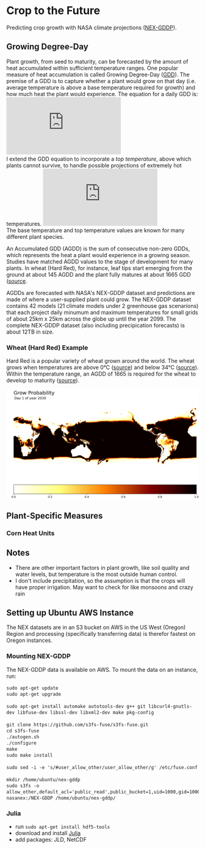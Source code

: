# Crop to the Future
Predicting crop growth with NASA climate projections ([NEX-GDDP](https://cds.nccs.nasa.gov/nex/)). 

## Growing Degree-Day

Plant growth, from seed to maturity, can be forecasted by the amount of heat accumulated within sufficient temperature ranges. One popular measure of heat accumulation is called Growing Degree-Day ([GDD](https://en.wikipedia.org/wiki/Growing_degree-day)). The premise of a GDD is to capture whether a plant would grow on that day (i.e. average temperature is above a base temperature required for growth) and how much heat the plant would experience. The equation for a daily GDD is:  
![gdd](https://latex.codecogs.com/gif.latex?GDD%20%3D%20%5Cbegin%7Bcases%7D%20%28T_%7Bmax%7D&plus;T_%7Bmin%7D%29/2%20-%20T_%7Bbase%7D%20%26%20%5Ctext%7Bif%20%7D%20%5C%28T_%7Bmax%7D&plus;T_%7Bmin%7D%29/2%20%3E%20T_%7Bbase%7D%20%5C%5C%200%20%26%20%5Ctext%7Botherwise%7D%20%5Cend%7Bcases%7D)  
I extend the GDD equation to incorporate a *top temperature*, above which plants cannot survive, to handle possible projections of extremely hot temperatures. 
![gdd2](https://latex.codecogs.com/gif.latex?GDD%20%3D%20%5Cbegin%7Bcases%7D%20%28T_%7Bmax%7D&plus;T_%7Bmin%7D/2%29-T_%7Bbase%7D%20%26%20%5Ctext%7Bif%20%7D%20%5C%28T_%7Bmax%7D&plus;T_%7Bmin%7D/2%29%3ET_%7Bbase%7D%20%5Ctext%7B%20%5C%26%20%7D%20%5C%28T_%7Bmax%7D&plus;T_%7Bmin%7D/2%29%3CT_%7Btop%7D%20%5C%5C%200%20%26%20%5Ctext%7Botherwise%7D%20%5Cend%7Bcases%7D)  
The base temperature and top temperature values are known for many different plant species. 

An Accumulated GDD (AGDD) is the sum of consecutive non-zero GDDs, which represents the heat a plant would experience in a growing season. Studies have matched AGDD values to the stage of development for many plants. In wheat (Hard Red), for instance, leaf tips start emerging from the ground at about 145 AGDD and the plant fully matures at about 1665 GDD ([source](http://msuextension.org/publications/AgandNaturalResources/MT200103AG.pdf).

AGDDs are forecasted with NASA's NEX-GDDP dataset and predictions are made of where a user-supplied plant could grow. The NEX-GDDP dataset contains 42 models (21 climate models under 2 greenhouse gas scenarions) that each project daily minumum and maximum temperatures for small grids of about 25km x 25km across the globe up until the year 2099. The complete NEX-GDDP dataset (also including precipication forecasts) is about 12TB in size. 

### Wheat (Hard Red) Example

Hard Red is a popular variety of wheat grown around the world. The wheat grows when temperatures are above 0&deg;C ([source](http://msuextension.org/publications/AgandNaturalResources/MT200103AG.pdf)) and below 34&deg;C ([source](http://iopscience.iop.org/article/10.1088/1748-9326/8/3/034016)). Within the temperature range, an AGDD of 1665 is required for the wheat to develop to maturity ([source](http://msuextension.org/publications/AgandNaturalResources/MT200103AG.pdf)).

[![2030](examples/wheat/wheat_red_hard_2030.png "Click to Play Video")](examples/wheat/wheat_red_hard_2030.mp4)

## Plant-Specific Measures 

### Corn Heat Units


## Notes

- There are other important factors in plant growth, like soil quality and water levels, but temperature is the most outside human control. 
- I don't include precipitation, so the assumption is that the crops will have proper irrigation. May want to check for like monsoons and crazy rain

## Setting up Ubuntu AWS Instance

The NEX datasets are in an S3 bucket on AWS in the US West (Oregon) Region and processing (specifically transferring data) is therefor fastest on Oregon instances.

### Mounting NEX-GDDP 
The NEX-GDDP data is available on AWS. To mount the data on an instance, run:
```
sudo apt-get update  
sudo apt-get upgrade  

sudo apt-get install automake autotools-dev g++ git libcurl4-gnutls-dev libfuse-dev libssl-dev libxml2-dev make pkg-config  

git clone https://github.com/s3fs-fuse/s3fs-fuse.git  
cd s3fs-fuse  
./autogen.sh  
./configure  
make  
sudo make install  

sudo sed -i -e 's/#user_allow_other/user_allow_other/g' /etc/fuse.conf 

mkdir /home/ubuntu/nex-gddp 
sudo s3fs -o allow_other,default_acl='public_read',public_bucket=1,uid=1000,gid=1000,umask=722 nasanex:/NEX-GDDP /home/ubuntu/nex-gddp/
```

### Julia

- run ```sudo apt-get install hdf5-tools```
- download and install [Julia](https://julialang.org/)
- add packages: JLD, NetCDF